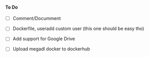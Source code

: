 #### To Do

- [ ] Comment/Documment
- [ ] Dockerfile, useradd custom user (this one should be easy tho)
- [ ] Add support for Google Drive
- [ ] Upload megadl docker to dockerhub

